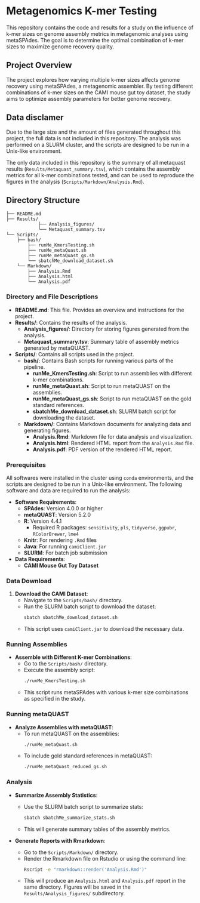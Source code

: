 # Metagenomics K-mer Testing

This repository contains the code and results for a study on the influence of k-mer sizes on genome assembly metrics in metagenomic analyses using metaSPAdes. The goal is to determine the optimal combination of k-mer sizes to maximize genome recovery quality.

## Project Overview

The project explores how varying multiple k-mer sizes affects genome recovery using metaSPAdes, a metagenomic assembler. By testing different combinations of k-mer sizes on the CAMI mouse gut toy dataset, the study aims to optimize assembly parameters for better genome recovery.

## Data disclamer

Due to the large size and the amount of files generated throughout this project, the full data is not included in this repository. The analysis was performed on a SLURM cluster, and the scripts are designed to be run in a Unix-like environment.

The only data included in this repository is the summary of all metaquast results (`Results/Metaquast_summary.tsv`), which contains the assembly metrics for all k-mer combinations tested, and can be used to reproduce the figures in the analysis (`Scripts/Markdown/Analysis.Rmd`).

## Directory Structure

```text
├── README.md
├── Results/
            ├── Analysis_figures/
            └── Metaquast_summary.tsv
└── Scripts/
    ├── bash/
        ├── runMe_KmersTesting.sh
        ├── runMe_metaQuast.sh
        ├── runMe_metaQuast_gs.sh
        └── sbatchMe_download_dataset.sh
    └── Markdown/
        ├── Analysis.Rmd
        ├── Analysis.html
        └── Analysis.pdf
```

### Directory and File Descriptions

- **README.md**: This file. Provides an overview and instructions for the project.
- **Results/**: Contains the results of the analysis.
  - **Analysis_figures/**: Directory for storing figures generated from the analysis.
  - **Metaquast_summary.tsv**: Summary table of assembly metrics generated by metaQUAST.
- **Scripts/**: Contains all scripts used in the project.
  - **bash/**: Contains Bash scripts for running various parts of the pipeline.
    - **runMe_KmersTesting.sh**: Script to run assemblies with different k-mer combinations.
    - **runMe_metaQuast.sh**: Script to run metaQUAST on the assemblies.
    - **runMe_metaQuast_gs.sh**: Script to run metaQUAST on the gold standard references.
    - **sbatchMe_download_dataset.sh**: SLURM batch script for downloading the dataset.
  - **Markdown/**: Contains Markdown documents for analyzing data and generating figures.
    - **Analysis.Rmd**: Markdown file for data analysis and visualization.
    - **Analysis.html**: Rendered HTML report from the `Analysis.Rmd` file.
    - **Analysis.pdf**: PDF version of the rendered HTML report.

### Prerequisites

All softwares were installed in the cluster using `conda` environments, and the scripts are designed to be run in a Unix-like environment. The following software and data are required to run the analysis:

- **Software Requirements**:
    - **SPAdes**: Version 4.0.0 or higher
    - **metaQUAST**: Version 5.2.0
    - **R**: Version 4.4.1
        - Required R packages: `sensitivity`, `pls`, `tidyverse`, `ggpubr`, `RColorBrewer`, `lme4`
    - **Knitr**: For rendering `.Rmd` files
    - **Java**: For running `camiClient.jar`
    - **SLURM**: For batch job submission
- **Data Requirements**:
    - **CAMI Mouse Gut Toy Dataset**

### Data Download

1. **Download the CAMI Dataset**:
   - Navigate to the `Scripts/bash/` directory.
   - Run the SLURM batch script to download the dataset:
        ```bash
        sbatch sbatchMe_download_dataset.sh
        ```
   - This script uses `camiClient.jar` to download the necessary data.
  
### Running Assemblies

- **Assemble with Different K-mer Combinations**:
    - Go to the `Scripts/bash/` directory.
    - Execute the assembly script:
        ```bash
        ./runMe_KmersTesting.sh
        ```
    - This script runs metaSPAdes with various k-mer size combinations as specified in the study.

### Running metaQUAST

- **Analyze Assemblies with metaQUAST**:
    - To run metaQUAST on the assemblies:
        ```bash
        ./runMe_metaQuast.sh
        ```
    - To include gold standard references in metaQUAST:
        ```bash
        ./runMe_metaQuast_reduced_gs.sh
        ```

### Analysis

- **Summarize Assembly Statistics**:
    - Use the SLURM batch script to summarize stats:
        ```bash
        sbatch sbatchMe_summarize_stats.sh
        ```
    - This will generate summary tables of the assembly metrics.

- **Generate Reports with Rmarkdown**:
    - Go to the `Scripts/Markdown/` directory.
    - Render the Rmarkdown file on Rstudio or using the command line:
        ```bash
        Rscript -e "rmarkdown::render('Analysis.Rmd')"
        ```
    - This will produce an `Analysis.html` and `Analysis.pdf` report in the same directory. Figures will be saved in the `Results/Analysis_figures/` subdirectory.
